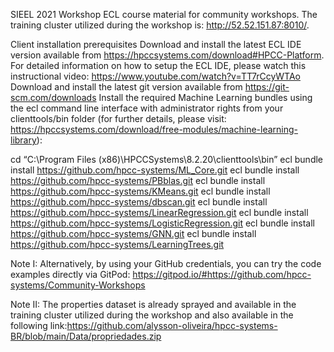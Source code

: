 SIEEL 2021 Workshop
ECL course material for community workshops. The training cluster utilized during the workshop is: http://52.52.151.87:8010/.

Client installation prerequisites
Download and install the latest ECL IDE version available from https://hpccsystems.com/download#HPCC-Platform. For detailed information on how to setup the ECL IDE, please watch this instructional video: https://www.youtube.com/watch?v=TT7rCcyWTAo
Download and install the latest git version available from https://git-scm.com/downloads
Install the required Machine Learning bundles using the ecl command line interface with administrator rights from your clienttools/bin folder (for further details, please visit: https://hpccsystems.com/download/free-modules/machine-learning-library):

cd “C:\Program Files (x86)\HPCCSystems\8.2.20\clienttools\bin” 
ecl bundle install https://github.com/hpcc-systems/ML_Core.git
ecl bundle install https://github.com/hpcc-systems/PBblas.git
ecl bundle install https://github.com/hpcc-systems/KMeans.git
ecl bundle install https://github.com/hpcc-systems/dbscan.git
ecl bundle install https://github.com/hpcc-systems/LinearRegression.git
ecl bundle install https://github.com/hpcc-systems/LogisticRegression.git
ecl bundle install https://github.com/hpcc-systems/GNN.git
ecl bundle install https://github.com/hpcc-systems/LearningTrees.git

Note I: Alternatively, by using your GitHub credentials, you can try the code examples directly via GitPod: https://gitpod.io/#https://github.com/hpcc-systems/Community-Workshops

Note II: The properties dataset is already sprayed and available in the training cluster utilized during the workshop and also available in the following link:https://github.com/alysson-oliveira/hpcc-systems-BR/blob/main/Data/propriedades.zip
